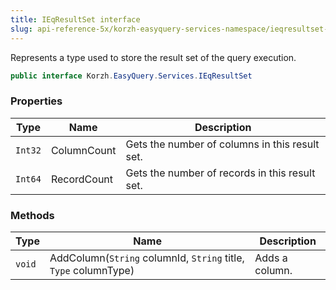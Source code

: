 ```yaml
---
title: IEqResultSet interface
slug: api-reference-5x/korzh-easyquery-services-namespace/ieqresultset-interface
---
```



Represents a type used to store the result set of the query execution.
```csharp
public interface Korzh.EasyQuery.Services.IEqResultSet

```

### Properties

| Type | Name | Description | 
| --- | --- | --- | 
| `Int32` | ColumnCount | Gets the number of columns in this result set. | 
| `Int64` | RecordCount | Gets the number of records in this result set. | 


### Methods

| Type | Name | Description | 
| --- | --- | --- | 
| `void` | AddColumn(`String` columnId, `String` title, `Type` columnType) | Adds a column. |
